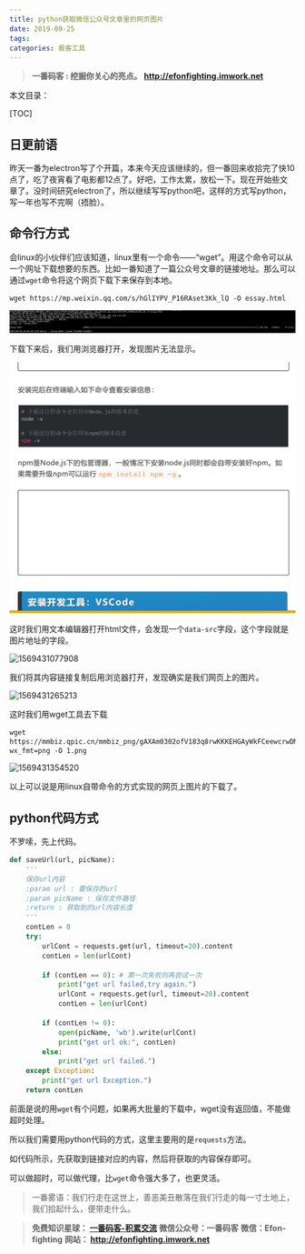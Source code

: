 ```yaml
---
title: python获取微信公众号文章里的网页图片
date: 2019-09-25
tags: 
categories: 极客工具
---
```


> **一番码客 : 挖掘你关心的亮点。**
> **http://efonfighting.imwork.net**

本文目录：

[TOC]

## 日更前语

昨天一番为electron写了个开篇，本来今天应该继续的，但一番回来收拾完了快10点了，吃了夜宵看了电影都12点了。好吧，工作太累，放松一下。现在开始些文章了。没时间研究electron了，所以继续写写python吧，这样的方式写python，写一年也写不完啊（捂脸）。



## 命令行方式

会linux的小伙伴们应该知道，linux里有一个命令——“wget”。用这个命令可以从一个网址下载想要的东西。比如一番知道了一篇公众号文章的链接地址。那么可以通过`wget`命令将这个网页下载下来保存到本地。

```shell
wget https://mp.weixin.qq.com/s/hGlIYPV_P16RAset3Kk_lQ -O essay.html
```

![1569430802751](2019-09-25-python获取微信公众号文章里的网页图片\pic01.png)

下载下来后，我们用浏览器打开，发现图片无法显示。

![1569430864817](2019-09-25-python获取微信公众号文章里的网页图片\pic02.png)

这时我们用文本编辑器打开html文件，会发现一个`data-src`字段，这个字段就是图片地址的字段。

![1569431077908](E:\01_blog\efonmark-blog\05-一番码客-极客工具\2019-09-25-python获取微信公众号文章里的网页图片\pic03.png)

我们将其内容链接复制后用浏览器打开，发现确实是我们网页上的图片。

![1569431265213](E:\01_blog\efonmark-blog\05-一番码客-极客工具\2019-09-25-python获取微信公众号文章里的网页图片\pic04.png)

这时我们用wget工具去下载

```shell
wget https://mmbiz.qpic.cn/mmbiz_png/gAXAm0302ofV183q8rwKKKEHGAyWkFCeewcrwDM12M4BngTEe1HF97vic794j0YOd0HO08esMTDt20ibVxF7Xguw/640?wx_fmt=png -O 1.png
```

![1569431354520](E:\01_blog\efonmark-blog\05-一番码客-极客工具\2019-09-25-python获取微信公众号文章里的网页图片\pic05.png)

以上可以说是用linux自带命令的方式实现的网页上图片的下载了。



## python代码方式

不罗嗦，先上代码。

```python
def saveUrl(url, picName):
    '''
    保存url内容
    :param url : 要保存的url
    :param picName : 保存文件路径
    :return : 获取到的url内容长度
    '''
    contLen = 0
    try:
        urlCont = requests.get(url, timeout=20).content
        contLen = len(urlCont)

        if (contLen == 0): # 第一次失败则再尝试一次
            print("get url failed,try again.")
            urlCont = requests.get(url, timeout=20).content
            contLen = len(urlCont)

        if (contLen != 0):
            open(picName, 'wb').write(urlCont)
            print("get url ok:", contLen)
        else:
            print("get url failed.")
    except Exception:
        print("get url Exception.")
    return contLen
```

前面是说的用`wget`有个问题，如果再大批量的下载中，wget没有返回值，不能做超时处理。

所以我们需要用python代码的方式，这里主要用的是`requests`方法。

如代码所示，先获取到链接对应的内容，然后将获取的内容保存即可。

可以做超时，可以做代理，比`wget`命令强大多了，也更灵活。



> 一番雾语：我们行走在这世上，善恶美丑散落在我们行走的每一寸土地上，我们拾起什么，便带走什么。



> **免费知识星球： [一番码客-积累交流]([wwww](https://t.zsxq.com/NRVBURr))**
> **微信公众号：一番码客**
> **微信：Efon-fighting**
> **网站： http://efonfighting.imwork.net**